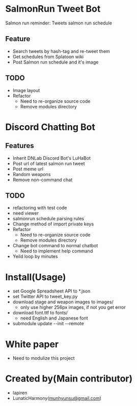# SalmonRun Tweet Bot
Salmon run reminder: Tweets salmon run schedule

## Feature
- Search tweets by hash-tag and re-tweet them
- Get schedules from Splatoon wiki
- Post Salmon run schedule and it's image

## TODO
- Image layout
- Refactor
  - Need to re-organize source code
  - Remove modules directory

# Discord Chatting Bot

## Features
- Inherit DNLab Discord Bot's LuHaBot
- Post url of latest salmon run tweet
- Post meme url
- Random weapons
- Remove non-command chat

## TODO
- refactoring with test code
- need viewer
- salmonrun schedule parsing rules
- Change method of import private keys
- Refactor
  - Need to re-organize source code
  - Remove modules directory
- Change bot command to normal chatbot
  - Need to implement help command
- Yeild loop by minutes

# Install(Usage)
- set Google Spreadsheet API to \*.json
- set Twitter API to tweet\_key.py
- download stage and weapon images to images/
  - only use higher 256px images, if not you get error
- download font.ttf to fonts/
  - need English and Japanese font
- submodule update --init --remote

# White paper
- Need to modulize this project

# Created by(Main contributor)
- lapiren
- LunaticHarmony(munhyunsu@gmail.com)
